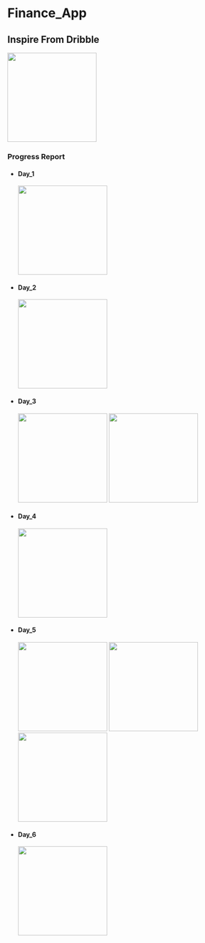 # Finance_App
<h2>Inspire From Dribble</h2>
<img src= "https://github.com/user-attachments/assets/ef449d39-ba07-4dae-a5f5-947abd08fc0f" height= "200px">

<h3>Progress Report</h3>
<ul>
  <li><h4>Day_1</h4></li>
  <img src= "https://github.com/user-attachments/assets/c8684020-9692-4d49-86e3-f71645d19a0f" height= "200px">
  
  <li><h4>Day_2</h4></li>
  <img src= "https://github.com/user-attachments/assets/6b9e5d34-7903-4a59-9023-b90049917d67" height= "200px">
  
  <li><h4>Day_3</h4></li>
  <img src= "https://github.com/user-attachments/assets/49a96728-f6f4-4fb4-bc6e-559568ba667d" height= "200px">
  <img src= "https://github.com/user-attachments/assets/dabf28ec-3007-47a0-aded-4efe68a68d40" height= "200px">

  <li><h4>Day_4</h4></li>
  <img src= "https://github.com/user-attachments/assets/4b1df46b-2de2-4a43-8bac-fe16234fac45" height= "200px">

  <li><h4>Day_5</h4></li>
  <img src= "https://github.com/user-attachments/assets/1392fc82-f33f-4b91-bb09-08a3cff25934" height= "200px">
  <img src= "https://github.com/user-attachments/assets/d8a89a26-9b36-420f-93ed-9c7dfc58d123" height= "200px">
  <img src= "https://github.com/user-attachments/assets/03a2297e-0143-4dc0-8302-ae0c86788c9e" height= "200px">

  <li><h4>Day_6</h4></li>
  <img src= "https://github.com/user-attachments/assets/ebb24eef-aceb-4631-bff0-6ff991e32d08" height= "200px">
  


</ul>


